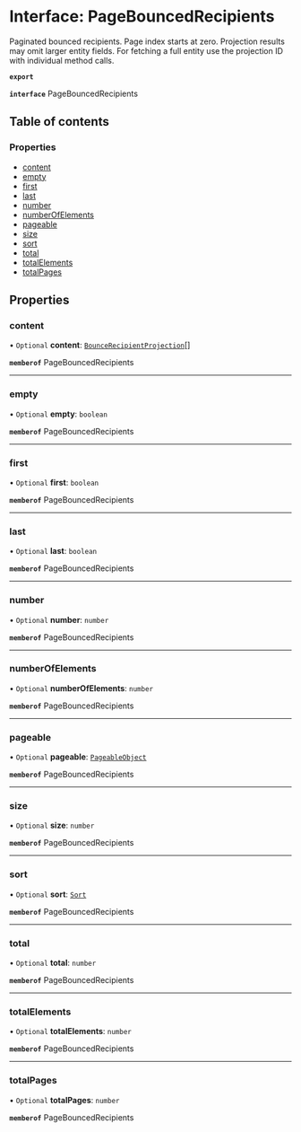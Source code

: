 # Interface: PageBouncedRecipients

Paginated bounced recipients. Page index starts at zero. Projection results may omit larger entity fields. For fetching a full entity use the projection ID with individual method calls.

**`export`**

**`interface`** PageBouncedRecipients

## Table of contents

### Properties

- [content](PageBouncedRecipients.md#content)
- [empty](PageBouncedRecipients.md#empty)
- [first](PageBouncedRecipients.md#first)
- [last](PageBouncedRecipients.md#last)
- [number](PageBouncedRecipients.md#number)
- [numberOfElements](PageBouncedRecipients.md#numberofelements)
- [pageable](PageBouncedRecipients.md#pageable)
- [size](PageBouncedRecipients.md#size)
- [sort](PageBouncedRecipients.md#sort)
- [total](PageBouncedRecipients.md#total)
- [totalElements](PageBouncedRecipients.md#totalelements)
- [totalPages](PageBouncedRecipients.md#totalpages)

## Properties

### <a id="content" name="content"></a> content

• `Optional` **content**: [`BounceRecipientProjection`](BounceRecipientProjection.md)[]

**`memberof`** PageBouncedRecipients

___

### <a id="empty" name="empty"></a> empty

• `Optional` **empty**: `boolean`

**`memberof`** PageBouncedRecipients

___

### <a id="first" name="first"></a> first

• `Optional` **first**: `boolean`

**`memberof`** PageBouncedRecipients

___

### <a id="last" name="last"></a> last

• `Optional` **last**: `boolean`

**`memberof`** PageBouncedRecipients

___

### <a id="number" name="number"></a> number

• `Optional` **number**: `number`

**`memberof`** PageBouncedRecipients

___

### <a id="numberofelements" name="numberofelements"></a> numberOfElements

• `Optional` **numberOfElements**: `number`

**`memberof`** PageBouncedRecipients

___

### <a id="pageable" name="pageable"></a> pageable

• `Optional` **pageable**: [`PageableObject`](PageableObject.md)

**`memberof`** PageBouncedRecipients

___

### <a id="size" name="size"></a> size

• `Optional` **size**: `number`

**`memberof`** PageBouncedRecipients

___

### <a id="sort" name="sort"></a> sort

• `Optional` **sort**: [`Sort`](Sort.md)

**`memberof`** PageBouncedRecipients

___

### <a id="total" name="total"></a> total

• `Optional` **total**: `number`

**`memberof`** PageBouncedRecipients

___

### <a id="totalelements" name="totalelements"></a> totalElements

• `Optional` **totalElements**: `number`

**`memberof`** PageBouncedRecipients

___

### <a id="totalpages" name="totalpages"></a> totalPages

• `Optional` **totalPages**: `number`

**`memberof`** PageBouncedRecipients

